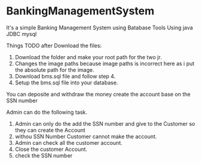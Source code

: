 # BankingManagementSystem

It's a simple Banking Management System using Batabase 
   Tools Using 
         java
         JDBC
         mysql

Things TODO after Download the files:
   1. Download the folder and make your root path for the two jr.
   2. Changes the image paths because image paths is incorrect here as i put the absolute path for the image. 
   3. Download bms.sql file and follow step 4.
   4. Setup the bms.sql file into your database. 
   

You can deposite and withdraw the money create the account base on the SSN number


   
Admin can do the following task. 
 1. Admin can only do the add the SSN number and give to the Customer so they can create the Account 
 2. withou SSN Number Customer cannot make the account.
 3. Admin can check all the customer account.
 4. Close the customer Account.
 5. check the SSN number
